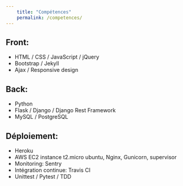 ```yaml
---
    title: "Compétences"
    permalink: /competences/  
---
```


## Front:

* HTML / CSS / JavaScript / jQuery
* Bootstrap / Jekyll
* Ajax / Responsive design

## Back:

* Python 
* Flask / Django / Django Rest Framework
* MySQL / PostgreSQL

## Déploiement:

* Heroku
* AWS EC2 instance t2.micro ubuntu, Nginx, Gunicorn, supervisor
* Monitoring: Sentry
* Intégration continue: Travis CI
* Unittest / Pytest / TDD